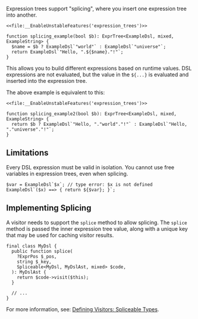 Expression trees support "splicing", where you insert one expression tree into another.

```hack
<<file:__EnableUnstableFeatures('expression_trees')>>

function splicing_example(bool $b): ExprTree<ExampleDsl, mixed, ExampleString> {
  $name = $b ? ExampleDsl`"world"` : ExampleDsl`"universe"`;
  return ExampleDsl`"Hello, ".${$name}."!"`;
}
```

This allows you to build different expressions based on runtime values. DSL expressions are not evaluated, but the value in the `${...}` is evaluated and inserted into the expression tree.

The above example is equivalent to this:

```hack
<<file:__EnableUnstableFeatures('expression_trees')>>

function splicing_example2(bool $b): ExprTree<ExampleDsl, mixed, ExampleString> {
  return $b ? ExampleDsl`"Hello, "."world"."!"` : ExampleDsl`"Hello, "."universe"."!"`;
}
```

## Limitations

Every DSL expression must be valid in isolation. You cannot use free
variables in expression trees, even when splicing.

```hack error
$var = ExampleDsl`$x`; // type error: $x is not defined
ExampleDsl`($x) ==> { return ${$var}; }`;
```

## Implementing Splicing

A visitor needs to support the `splice` method to allow splicing. The `splice` method is passed the inner expression tree value, along with a unique key that may be used for caching visitor results.

```hack no-extract
final class MyDsl {
  public function splice(
    ?ExprPos $_pos,
    string $_key,
    Spliceable<MyDsl, MyDslAst, mixed> $code,
  ): MyDslAst {
    return $code->visit($this);
  }

  // ...
}
```

For more information, see: [Defining Visitors: Spliceable Types](/hack/expression-trees/defining-dsls#spliceable-types).
